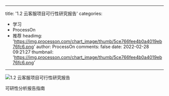 
---
title: '1.2 云客服项目可行性研究报告'
categories: 
 - 学习
 - ProcessOn
 - 推荐
headimg: 'https://img.processon.com/chart_image/thumb/5ce766fee4b0a4019eb76fc6.png'
author: ProcessOn
comments: false
date: 2022-02-28 09:21:27
thumbnail: 'https://img.processon.com/chart_image/thumb/5ce766fee4b0a4019eb76fc6.png'
---

<div>   
<img class="thumb" alt="1.2 云客服项目可行性研究报告" src="https://img.processon.com/chart_image/thumb/5ce766fee4b0a4019eb76fc6.png" referrerpolicy="no-referrer">
<p>可研性分析报告指南</p>  
</div>
            